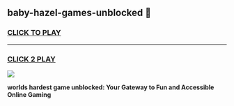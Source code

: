 
## baby-hazel-games-unblocked 👋
<h3>
<a href="https://premium.freeplayer.one?title=baby-hazel-games-unblocked&ref=14F">CLICK TO PLAY</a></h3>
<hr>

<h3>
<a href="https://premium.freeplayer.one?title=baby-hazel-games-unblocked&ref=14F">CLICK 2 PLAY</a>
  
</h3>

<a href="https://premium.freeplayer.one?title=baby-hazel-games-unblocked&ref=12F/"><img src="https://clearcache.store/games.png"></a>


**worlds hardest game unblocked: Your Gateway to Fun and Accessible Online Gaming**
